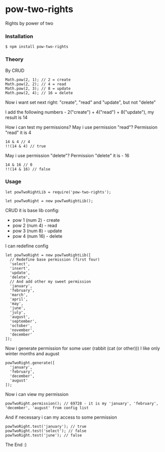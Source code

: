 # pow-two-rights

Rights by power of two

### Installation

```
$ npm install pow-two-rights
```

### Theory

By CRUD

```
Math.pow(2, 1); // 2 = create
Math.pow(2, 2); // 4 = read
Math.pow(2, 3); // 8 = update
Math.pow(2, 4); // 16 = delete
```

Now i want set next right: "create", "read" and "update", but not "delete"

I add the following numbers - 2("create") + 4("read") + 8("update"), my result is 14

How i can test my permissions? May i use permission "read"? Permission "read" it is 4

```
14 & 4 // 4
!!(14 & 4) // true
```

May i use permission "delete"? Permission "delete" it is - 16

```
14 & 16 // 0
!!(14 & 16) // false
```

### Usage

```
let powTwoRightLib = require('pow-two-rights');

let powTwoRight = new powTwoRightLib();

```

CRUD it is base lib config:
* pow 1 (num 2) - create
* pow 2 (num 4) - read
* pow 3 (num 8) - update
* pow 4 (num 16) - delete

I can redefine config

```
let powTwoRight = new powTwoRightLib([
  // Redefine base permission (first four)
  'select',
  'insert',
  'update',
  'delete',
  // And add other my sweet permission
  'january',
  'february',
  'march',
  'april',
  'may',
  'june',
  'july',
  'august',
  'september',
  'october',
  'november',
  'december'
]);
```

Now i generate permission for some user (rabbit (cat (or other)))
I like only winter months and august

```
powTwoRight.generate([
  'january',
  'february',
  'december',
  'august'
]);
```

Now i can view my permission

```
powTwoRight.permission(); // 69728 - it is my 'january', 'february', 'december', 'august' from config list
```

And if necessary i can my access to some permission

```
powTwoRight.test('january'); // true
powTwoRight.test('select'); // false
powTwoRight.test('june'); // false
```

The End :)
